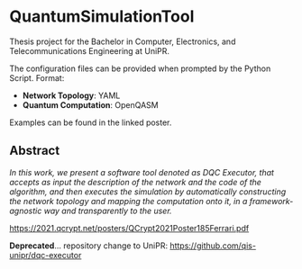 # QuantumSimulationTool

Thesis project for the Bachelor in Computer, Electronics, and Telecommunications Engineering at UniPR. 

The configuration files can be provided when prompted by the Python Script. 
Format: 
- **Network Topology**: YAML
- **Quantum Computation**: OpenQASM

Examples can be found in the linked poster. 

## Abstract
_In this work, we present a software tool denoted as DQC Executor,
that accepts as input the description of the network and the code of the algorithm, and
then executes the simulation by automatically constructing the network topology and
mapping the computation onto it, in a framework-agnostic way and transparently to the
user._

https://2021.qcrypt.net/posters/QCrypt2021Poster185Ferrari.pdf

**Deprecated**... repository change to UniPR: https://github.com/qis-unipr/dqc-executor
